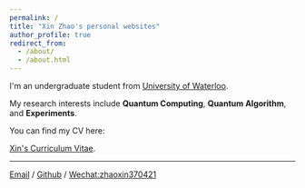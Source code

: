 ```yaml
---
permalink: /
title: "Xin Zhao's personal websites"
author_profile: true
redirect_from: 
  - /about/
  - /about.html
---
```


I'm an undergraduate student from [University of Waterloo](https://uwaterloo.ca/).  


My research interests include **Quantum Computing**, **Quantum Algorithm**, and **Experiments**. 

You can find my CV here: 

[Xin's Curriculum Vitae](files/XIN_Resume.pdf).

***
[Email](mailto:zx370421@163.com) / [Github](https://github.com/Xin571) / [Wechat:zhaoxin370421](.../images/contact/XIN.jpg)
